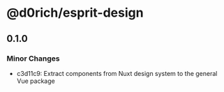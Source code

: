 # @d0rich/esprit-design

## 0.1.0

### Minor Changes

- c3d11c9: Extract components from Nuxt design system to the general Vue package

